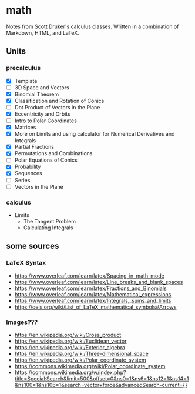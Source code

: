 # math

Notes from Scott Druker's calculus classes. Written in a combination of Markdown, HTML, and LaTeX.

## Units

### precalculus

- [x] Template
- [ ] 3D Space and Vectors
- [x] Binomial Theorem
- [x] Classification and Rotation of Conics
- [ ] Dot Product of Vectors in the Plane
- [x] Eccentricity and Orbits
- [ ] Intro to Polar Coordinates
- [x] Matrices
- [x] More on Limits and using calculator for Numerical Derivatives and Integrals
- [x] Partial Fractions
- [x] Permutations and Combinations
- [ ] Polar Equations of Conics
- [x] Probability
- [x] Sequences
- [ ] Series
- [ ] Vectors in the Plane

### calculus

- Limits
  - The Tangent Problem
  - Calculating Integrals

## some sources

### LaTeX Syntax

- https://www.overleaf.com/learn/latex/Spacing_in_math_mode
- https://www.overleaf.com/learn/latex/Line_breaks_and_blank_spaces
- https://www.overleaf.com/learn/latex/Fractions_and_Binomials
- https://www.overleaf.com/learn/latex/Mathematical_expressions
- https://www.overleaf.com/learn/latex/Integrals,_sums_and_limits
- https://oeis.org/wiki/List_of_LaTeX_mathematical_symbols#Arrows

### Images???

- https://en.wikipedia.org/wiki/Cross_product
- https://en.wikipedia.org/wiki/Euclidean_vector
- https://en.wikipedia.org/wiki/Exterior_algebra
- https://en.wikipedia.org/wiki/Three-dimensional_space
- https://en.wikipedia.org/wiki/Polar_coordinate_system
- https://commons.wikimedia.org/wiki/Polar_coordinate_system
- https://commons.wikimedia.org/w/index.php?title=Special:Search&limit=500&offset=0&ns0=1&ns6=1&ns12=1&ns14=1&ns100=1&ns106=1&search=vector+force&advancedSearch-current={}
